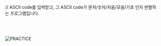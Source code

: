 // ASCII code를 입력받고, 그 ASCII code가 문자/숫자/자음/모음/기호 인지 판별하는 프로그램입니다.
 
</br></br></br>
![PRACTICE](https://user-images.githubusercontent.com/61842827/176925313-6cc416fb-4d63-43fc-a489-d7049859d7ad.PNG)
